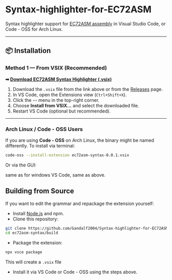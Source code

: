 # Syntax-highlighter-for-EC72ASM

Syntax highlighter support for [EC72ASM assembly](https://github.com/Gandalf2004/Custom-1972-CPU) in Visual Studio Code, or Code - OSS for Arch Linux.

---

## 📦 Installation

### Method 1 — From VSIX (Recommended)

**➡ [Download EC72ASM Syntax Highlighter (.vsix)](https://github.com/Gandalf2004/Syntax-highlighter-for-EC72ASM/tree/main/ec72asm-syntax/releases/latest/download/ec72asm-syntax-0.0.1.vsix)**

1. Download the `.vsix` file from the link above or from the [Releases](https://github.com/Gandalf2004/Syntax-highlighter-for-EC72ASM/tree/main/ec72asm-syntax/releases/latest/download/) page.  
2. In VS Code, open the Extensions view (`Ctrl+Shift+X`).  
3. Click the **⋯** menu in the top-right corner.  
4. Choose **Install from VSIX...** and select the downloaded file.  
5. Restart VS Code (optional but recommended).

---

### Arch Linux / Code - OSS Users

If you are using **Code - OSS** on Arch Linux, the binary might be named differently. To install via terminal:

```bash
code-oss --install-extension ec72asm-syntax-0.0.1.vsix
```
Or via the GUI:
  
  same as for windows VS Code, same as above.

## Building from Source
If you want to edit the grammar and repackage the extension yourself:
  - Install [Node.js](https://nodejs.org/en/download) and npm.
  - Clone this repository:
```bash
git clone https://github.com/Gandalf2004/Syntax-highlighter-for-EC72ASM.git
cd ec72asm-syntax/build
```
  - Package the extension:
```bash
npx vsce package
```
  This will create a `.vsix` file
  - Install it via VS Code or Code - OSS using the steps above.
